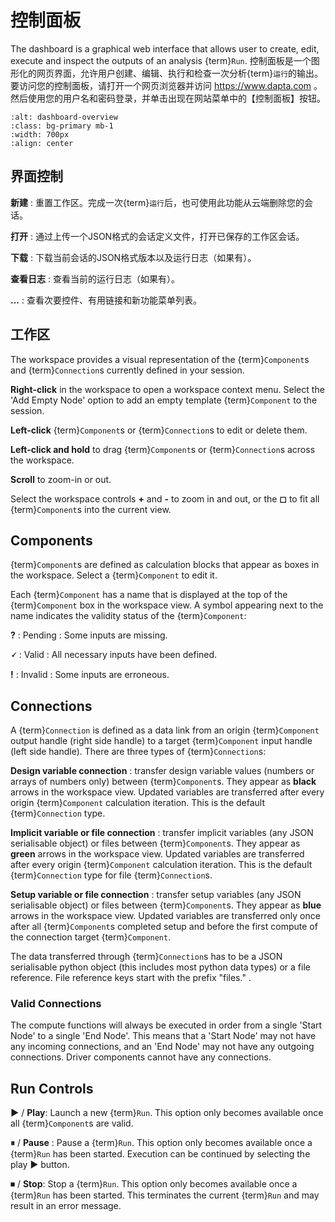 # 控制面板

The dashboard is a graphical web interface that allows user to create, edit, execute and inspect the outputs of an analysis {term}`Run`. 
控制面板是一个图形化的网页界面，允许用户创建、编辑、执行和检查一次分析{term}`运行`的输出。
要访问您的控制面板，请打开一个网页浏览器并访问 https://www.dapta.com 。
然后使用您的用户名和密码登录，并单击出现在网站菜单中的【控制面板】按钮。

```{image} media/dashboard-overview.png
:alt: dashboard-overview
:class: bg-primary mb-1
:width: 700px
:align: center
```

## 界面控制
 
**新建** : 重置工作区。完成一次{term}`运行`后，也可使用此功能从云端删除您的会话。

**打开** : 通过上传一个JSON格式的会话定义文件，打开已保存的工作区会话。

**下载** : 下载当前会话的JSON格式版本以及运行日志（如果有）。

**查看日志** : 查看当前的运行日志（如果有）。

**...** : 查看次要控件、有用链接和新功能菜单列表。

## 工作区

The workspace provides a visual representation of the {term}`Component`s and {term}`Connection`s currently defined in your session. 

**Right-click** in the workspace to open a workspace context menu. Select the 'Add Empty Node' option to add an empty template {term}`Component` to the session. 

**Left-click** {term}`Component`s or {term}`Connection`s to edit or delete them. 

**Left-click and hold** to drag {term}`Component`s or {term}`Connection`s across the workspace.

**Scroll** to zoom-in or out. 

Select the workspace controls **+** and **-** to zoom in and out, or the **◻** to fit all {term}`Component`s into the current view.
## Components

{term}`Component`s are defined as calculation blocks that appear as boxes in the workspace. 
Select a {term}`Component` to edit it. 

Each {term}`Component` has a name that is displayed at the top of the {term}`Component` box in the workspace view.
A symbol appearing next to the name indicates the validity status of the {term}`Component`:

**?** : Pending : Some inputs are missing.

**🗸** : Valid : All necessary inputs have been defined. 

**!** : Invalid : Some inputs are erroneous. 

## Connections

A {term}`Connection` is defined as a data link from an origin {term}`Component` output handle (right side handle) to a target {term}`Component` input handle (left side handle).
There are three types of {term}`Connection`s:

**Design variable connection** : transfer design variable values (numbers or arrays of numbers only) between {term}`Component`s. 
They appear as **black** arrows in the workspace view.
Updated variables are transferred after every origin {term}`Component` calculation iteration.
This is the default {term}`Connection` type.

**Implicit variable or file connection** : transfer implicit variables (any JSON serialisable object) or files between {term}`Component`s. 
They appear as **green** arrows in the workspace view.
Updated variables are transferred after every origin {term}`Component` calculation iteration.
This is the default {term}`Connection` type for file {term}`Connection`s.

**Setup variable or file connection** :  transfer setup variables (any JSON serialisable object) or files between {term}`Component`s.
They appear as **blue** arrows in the workspace view.
Updated variables are transferred only once after all {term}`Component`s completed setup and before the first compute of the connection target {term}`Component`.

The data transferred through {term}`Connection`s has to be a JSON serialisable python object (this includes most python data types) or a file reference. 
File reference keys start with the prefix "files." .

### Valid Connections

The compute functions will always be executed in order from a single 'Start Node' to a single 'End Node'. 
This means that a 'Start Node' may not have any incoming connections, and an 'End Node' may not have any outgoing connections. 
Driver components cannot have any connections. 

## Run Controls

**▶** / **Play**: Launch a new {term}`Run`. This option only becomes available once all {term}`Component`s are valid. 

**⏸** / **Pause** : Pause a {term}`Run`. This option only becomes available once a {term}`Run` has been started. Execution can be continued by selecting the play ▶ button.

**⏹** / **Stop**: Stop a {term}`Run`. This option only becomes available once a {term}`Run` has been started. This terminates the current {term}`Run` and may result in an error message.  

